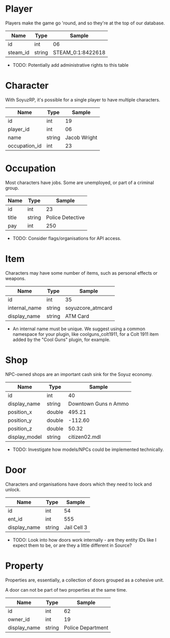 # Player

Players make the game go 'round, and so they're at the top of our database.

| Name | Type | Sample |
| ---- | ---- | ------ |
| id | int | 06 |
| steam_id | string | STEAM_0:1:8422618 |

* TODO: Potentially add administrative rights to this table

# Character

With SoyuzRP, it's possible for a single player to have multiple characters.

| Name | Type | Sample |
| ---- | ---- | ------ |
| id | int | 19 |
| player_id | int | 06 |
| name | string | Jacob Wright |
| occupation_id | int | 23 |

# Occupation

Most characters have jobs. Some are unemployed, or part of a criminal group.

| Name | Type | Sample |
| ---- | ---- | ------ |
| id | int | 23 |
| title | string | Police Detective |
| pay | int | 250 |

* TODO: Consider flags/organisations for API access.

# Item

Characters may have some number of items, such as personal effects or weapons.

| Name | Type | Sample |
| ---- | ---- | ------ |
| id | int | 35 |
| internal_name | string | soyuzcore_atmcard |
| display_name | string | ATM Card |

* An internal name must be unique. We suggest using a common namespace for 
your plugin, like coolguns_colt1911, for a Colt 1911 item added by the "Cool 
Guns" plugin, for example.

# Shop

NPC-owned shops are an important cash sink for the Soyuz economy. 

| Name | Type | Sample |
| ---- | ---- | ------ |
| id | int | 40 |
| display_name | string | Downtown Guns n Ammo |
| position_x | double | 495.21 |
| position_y | double | -112.60 |
| position_z | double | 50.32 |
| display_model | string | citizen02.mdl |

* TODO: Investigate how models/NPCs could be implemented technically.

# Door

Characters and organisations have doors which they need to lock and unlock. 

| Name | Type | Sample |
| ---- | ---- | ------ |
| id | int | 54 |
| ent_id | int | 555 |
| display_name | string | Jail Cell 3 |

* TODO: Look into how doors work internally - are they entity IDs like I 
	expect them to be, or are they a little different in Source?

# Property

Properties are, essentially, a collection of doors grouped as a cohesive unit.

A door can not be part of two properties at the same time.

| Name | Type | Sample |
| ---- | ---- | ------ |
| id | int | 62 |
| owner_id | int | 19 |
| display_name | string | Police Department |